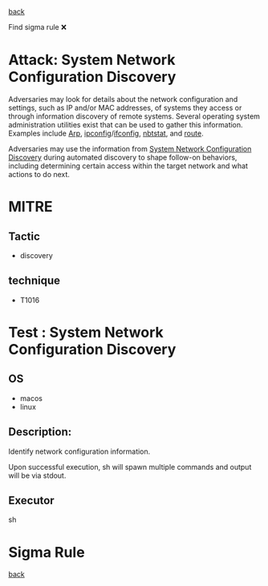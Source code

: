 
[back](../index.md)

Find sigma rule :x: 

# Attack: System Network Configuration Discovery 

Adversaries may look for details about the network configuration and settings, such as IP and/or MAC addresses, of systems they access or through information discovery of remote systems. Several operating system administration utilities exist that can be used to gather this information. Examples include [Arp](https://attack.mitre.org/software/S0099), [ipconfig](https://attack.mitre.org/software/S0100)/[ifconfig](https://attack.mitre.org/software/S0101), [nbtstat](https://attack.mitre.org/software/S0102), and [route](https://attack.mitre.org/software/S0103).

Adversaries may use the information from [System Network Configuration Discovery](https://attack.mitre.org/techniques/T1016) during automated discovery to shape follow-on behaviors, including determining certain access within the target network and what actions to do next. 

# MITRE
## Tactic
  - discovery


## technique
  - T1016


# Test : System Network Configuration Discovery
## OS
  - macos
  - linux


## Description:
Identify network configuration information.

Upon successful execution, sh will spawn multiple commands and output will be via stdout.


## Executor
sh

# Sigma Rule


[back](../index.md)
